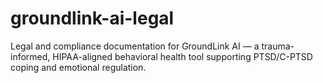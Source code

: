 # groundlink-ai-legal
Legal and compliance documentation for GroundLink AI — a trauma-informed, HIPAA-aligned behavioral health tool supporting PTSD/C-PTSD coping and emotional regulation.
